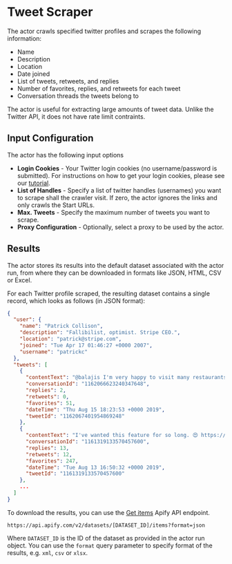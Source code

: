 # Tweet Scraper

The actor crawls specified twitter profiles and scrapes the following information:

- Name
- Description
- Location
- Date joined
- List of tweets, retweets, and replies
- Number of favorites, replies, and retweets for each tweet
- Conversation threads the tweets belong to

The actor is useful for extracting large amounts of tweet data. Unlike the Twitter API, it does not have rate limit contraints. 

## Input Configuration

The actor has the following input options

- **Login Cookies** - Your Twitter login cookies (no username/password is submitted). For instructions on how to get your login cookies, please see our [tutorial](https://apify.com/help-dev/en/articles/1444249-log-in-to-website-by-transferring-cookies-from-web-browser).
- **List of Handles** - Specify a list of twitter handles (usernames) you want to scrape
  shall the crawler visit. If zero, the actor ignores the links and only crawls the Start URLs.
- **Max. Tweets** - Specify the maximum number of tweets you want to scrape.
- **Proxy Configuration** - Optionally, select a proxy to be used by the actor.

## Results

The actor stores its results into the default dataset associated with the actor run,
from where they can be downloaded in formats like JSON, HTML, CSV or Excel.

For each Twitter profile scraped, the resulting dataset contains a single record, which looks as follows (in JSON format):

```json
{
  "user": {
    "name": "Patrick Collison",
    "description": "Fallibilist, optimist. Stripe CEO.",
    "location": "patrick@stripe.com",
    "joined": "Tue Apr 17 01:46:27 +0000 2007",
    "username": "patrickc"
  },
  "tweets": [
    {
      "contentText": "@balajis I'm very happy to visit many restaurants that I suspect are not particularly good businesses.",
      "conversationId": "1162066623240347648",
      "replies": 2,
      "retweets": 0,
      "favorites": 51,
      "dateTime": "Thu Aug 15 18:23:53 +0000 2019",
      "tweetId": "1162067401954869248"
    },
    {
      "contentText": "I've wanted this feature for so long. 😍 https://t.co/jspRvv8wDD https://t.co/Q0gRwwIGYd https://t.co/k30UK0hvdc",
      "conversationId": "1161319133570457600",
      "replies": 13,
      "retweets": 12,
      "favorites": 247,
      "dateTime": "Tue Aug 13 16:50:32 +0000 2019",
      "tweetId": "1161319133570457600"
    },
    ... 
  ]
}
```

To download the results, you can use the [Get items](https://apify.com/docs/api/v2#/reference/datasets/item-collection/get-items) Apify API endpoint.

```
https://api.apify.com/v2/datasets/[DATASET_ID]/items?format=json
```

Where `DATASET_ID` is the ID of the dataset as provided in the actor run object. You can use the `format` query parameter to specify format of the results, e.g. `xml`, `csv` or `xlsx`.
